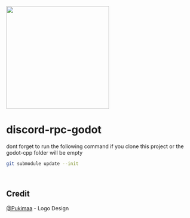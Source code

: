 <img width=275px src="https://raw.githubusercontent.com/vaporvee/discord-rpc-godot/main/project/assets/Logo_V2_Clyde.png?token=GHSAT0AAAAAAB74MRVSELJELBXVMZKQSNCCZAPTCRA">

# discord-rpc-godot
dont forget to run the following command if you clone this project or the godot-cpp folder will be empty
```sh
git submodule update --init
```
<br>

## Credit
[@Pukimaa](https://github.com/pukimaa) - Logo Design
